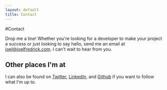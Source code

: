 ```yaml
---
layout: default
title: Contact
---
```


#Contact

Drop me a line! Whether you're looking for a developer to make your 
project a success or just looking to say hello, send me an email at
<a href="&#x6D;&#97;&#105;&#x6C;&#116;&#x6F;:&#106;&#111;&#x65;&#108;&#64;&#x6A;&#x6F;&#x65;&#108;&#102;r&#101;&#x64;&#x72;&#x69;&#x63;&#x6B;&#46;&#99;&#111;&#109;">&#106;&#111;&#x65;&#108;&#64;&#x6A;&#x6F;&#x65;&#108;&#102;r&#101;&#x64;&#x72;&#x69;&#x63;&#x6B;&#46;&#99;&#111;&#109;</a>. 
I can't wait to hear from you.


<h2 class=delta>Other places I'm at</h2>

I can also be found on [Twitter](http://twitter.com/JFelsinger), [LinkedIn](http://www.linkedin.com/pub/joel-felsinger/3b/3a5/5a9/), and [Github](http://github.com/jfelsinger) if you want to follow what I'm up to.
